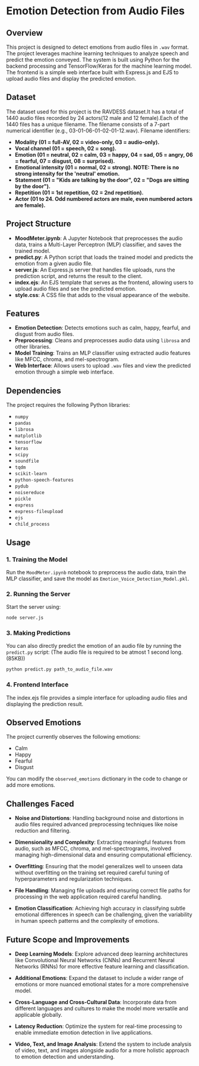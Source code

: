 # Emotion Detection from Audio Files 

## Overview

This project is designed to detect emotions from audio files in `.wav` format. The project leverages machine learning techniques to analyze speech and predict the emotion conveyed. The system is built using Python for the backend processing and TensorFlow/Keras for the machine learning model. The frontend is a simple web interface built with Express.js and EJS to upload audio files and display the predicted emotion.

## Dataset 

The dataset used for this project is the RAVDESS dataset.It has a total of 1440 audio files recorded by 24 actors(12 male and 12 female).Each of the 1440 files has a unique filename. The filename consists of a 7-part numerical identifier (e.g., 03-01-06-01-02-01-12.wav).
Filename identifiers:

- **Modality (01 = full-AV, 02 = video-only, 03 = audio-only).**
- **Vocal channel (01 = speech, 02 = song).**
- **Emotion (01 = neutral, 02 = calm, 03 = happy, 04 = sad, 05 = angry, 06 = fearful, 07 = disgust, 08 = surprised).**
- **Emotional intensity (01 = normal, 02 = strong). NOTE: There is no strong intensity for the 'neutral' emotion.**
- **Statement (01 = "Kids are talking by the door", 02 = "Dogs are sitting by the door").**
- **Repetition (01 = 1st repetition, 02 = 2nd repetition).**
- **Actor (01 to 24. Odd numbered actors are male, even numbered actors are female).**


## Project Structure

- **MoodMeter.ipynb**: A Jupyter Notebook that preprocesses the audio data, trains a Multi-Layer Perceptron (MLP) classifier, and saves the trained model.
- **predict.py**: A Python script that loads the trained model and predicts the emotion from a given audio file.
- **server.js**: An Express.js server that handles file uploads, runs the prediction script, and returns the result to the client.
- **index.ejs**: An EJS template that serves as the frontend, allowing users to upload audio files and see the predicted emotion.
- **style.css**: A CSS file that adds to the visual appearance of the website.
  
## Features

- **Emotion Detection**: Detects emotions such as calm, happy, fearful, and disgust from audio files.
- **Preprocessing**: Cleans and preprocesses audio data using `librosa` and other libraries.
- **Model Training**: Trains an MLP classifier using extracted audio features like MFCC, chroma, and mel-spectrogram.
- **Web Interface**: Allows users to upload `.wav` files and view the predicted emotion through a simple web interface.

## Dependencies

The project requires the following Python libraries:

- `numpy`
- `pandas`
- `librosa`
- `matplotlib`
- `tensorflow`
- `keras`
- `scipy`
- `soundfile`
- `tqdm`
- `scikit-learn`
- `python-speech-features`
- `pydub`
- `noisereduce`
- `pickle`
- `express`
- `express-fileupload`
- `ejs`
- `child_process`

## Usage

### 1. Training the Model

Run the `MoodMeter.ipynb` notebook to preprocess the audio data, train the MLP classifier, and save the model as `Emotion_Voice_Detection_Model.pkl`.

### 2. Running the Server

Start the server using:

```bash
node server.js
```

### 3. Making Predictions

You can also directly predict the emotion of an audio file by running the `predict.py` script:
(The audio file is required to be atmost 1 second long.(85KB))

```bash
python predict.py path_to_audio_file.wav
```

### 4. Frontend Interface

The index.ejs file provides a simple interface for uploading audio files and displaying the prediction result.

## Observed Emotions

The project currently observes the following emotions:

- Calm
- Happy
- Fearful
- Disgust

You can modify the `observed_emotions` dictionary in the code to change or add more emotions.

## Challenges Faced

- **Noise and Distortions**: Handling background noise and distortions in audio files required advanced preprocessing techniques like noise reduction and filtering.

- **Dimensionality and Complexity**: Extracting meaningful features from audio, such as MFCC, chroma, and mel-spectrograms, involved managing high-dimensional data and ensuring computational efficiency.

- **Overfitting**: Ensuring that the model generalizes well to unseen data without overfitting on the training set required careful tuning of hyperparameters and regularization techniques.

- **File Handling**: Managing file uploads and ensuring correct file paths for processing in the web application required careful handling.

- **Emotion Classification**: Achieving high accuracy in classifying subtle emotional differences in speech can be challenging, given the variability in human speech patterns and the complexity of emotions.

## Future Scope and Improvements

- **Deep Learning Models**: Explore advanced deep learning architectures like Convolutional Neural Networks (CNNs) and Recurrent Neural Networks (RNNs) for more effective feature learning and classification.

- **Additional Emotions**: Expand the dataset to include a wider range of emotions or more nuanced emotional states for a more comprehensive model.
   
- **Cross-Language and Cross-Cultural Data**: Incorporate data from different languages and cultures to make the model more versatile and applicable globally.

- **Latency Reduction**: Optimize the system for real-time processing to enable immediate emotion detection in live applications.
  
- **Video, Text, and Image Analysis**: Extend the system to include analysis of video, text, and images alongside audio for a more holistic approach to emotion detection and understanding.



